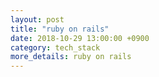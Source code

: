 ```yaml
---
layout: post
title: "ruby on rails"
date: 2018-10-29 13:00:00 +0900
category: tech_stack
more_details: ruby on rails
---
```

